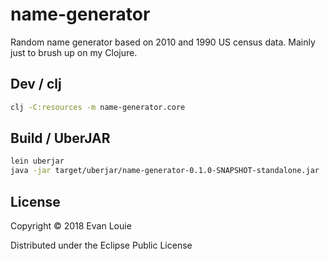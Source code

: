 # name-generator

Random name generator based on 2010 and 1990 US census data. Mainly just to brush up on my Clojure.

## Dev / clj

```bash
clj -C:resources -m name-generator.core
```

## Build / UberJAR

```bash
lein uberjar
java -jar target/uberjar/name-generator-0.1.0-SNAPSHOT-standalone.jar
```

## License

Copyright © 2018 Evan Louie

Distributed under the Eclipse Public License
